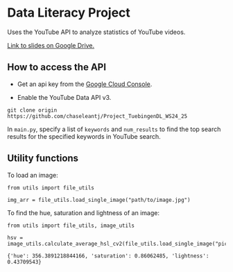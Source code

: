 # Data Literacy Project

Uses the YouTube API to analyze statistics of YouTube videos.

<a href="https://docs.google.com/presentation/d/1phEsqlQO2012Iom6U7mQYLvB4e3FpMUX/edit#slide=id.g31862cc1a42_0_1">Link to slides on Google Drive.</a>

## How to access the API

- Get an api key from the <a href="https://console.cloud.google.com/">Google Cloud Console</a>.

- Enable the YouTube Data API v3.

```
git clone origin https://github.com/chaseleantj/Project_TuebingenDL_WS24_25
```

In `main.py`, specify a list of `keywords` and `num_results` to find the top search results for the specified keywords in YouTube search.

## Utility functions

To load an image:

```
from utils import file_utils

img_arr = file_utils.load_single_image("path/to/image.jpg")
```

To find the hue, saturation and lightness of an image:
```
from utils import file_utils, image_utils

hsv = image_utils.calculate_average_hsl_cv2(file_utils.load_single_image("pic.jpg"))
```
```
{'hue': 356.3891218844166, 'saturation': 0.86062485, 'lightness': 0.43709543}
```